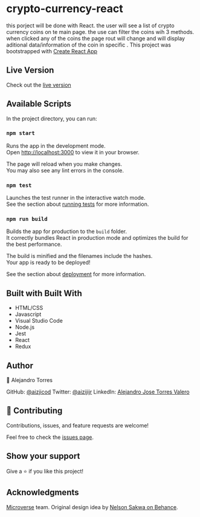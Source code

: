 # crypto-currency-react

this porject will be done with React. the user will see a list of crypto currency coins on te main page. the use can filter the coins wih 3 methods. when clicked any of the coins the page rout will change and will display aditional data/information of the coin in specific .
This project was bootstrapped with [Create React App](https://github.com/facebook/create-react-app)

## Live Version

Check out the [live version](https://top-crypto-coins.netlify.app)
## Available Scripts

In the project directory, you can run:

### `npm start`

Runs the app in the development mode.\
Open [http://localhost:3000](http://localhost:3000) to view it in your browser.

The page will reload when you make changes.\
You may also see any lint errors in the console.

### `npm test`

Launches the test runner in the interactive watch mode.\
See the section about [running tests](https://facebook.github.io/create-react-app/docs/running-tests) for more information.

### `npm run build`

Builds the app for production to the `build` folder.\
It correctly bundles React in production mode and optimizes the build for the best performance.

The build is minified and the filenames include the hashes.\
Your app is ready to be deployed!

See the section about [deployment](https://facebook.github.io/create-react-app/docs/deployment) for more information.

## Built with Built With
   

- HTML/CSS
- Javascript
- Visual Studio Code
- Node.js
- Jest
- React
- Redux

## Author

👤 Alejandro Torres

GitHub: [@aizjicod](https://github.com/aizjicod)
Twitter: [@aizijijr](https://twitter.com/aizijijr)
LinkedIn: [Alejandro Jose Torres Valero](https://www.linkedin.com/in/aiziji/)

## 🤝 Contributing
Contributions, issues, and feature requests are welcome!

Feel free to check the [issues page](https://github.com/aizjicod/crypto-currency-react/issues).

## Show your support
Give a ⭐️ if you like this project!

## Acknowledgments
[Microverse](https://github.com/microverseinc) team.
Original design idea by [Nelson Sakwa on Behance](https://www.behance.net/sakwadesignstudio).
